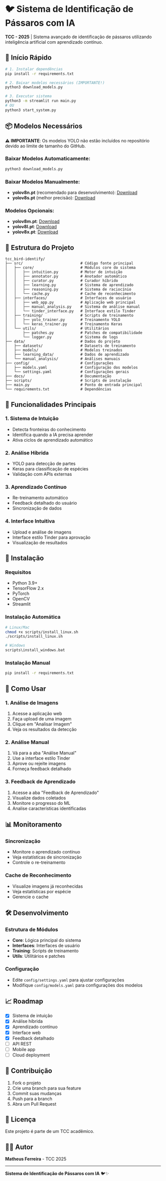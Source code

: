 # 🐦 Sistema de Identificação de Pássaros com IA

**TCC - 2025** | Sistema avançado de identificação de pássaros utilizando inteligência artificial com aprendizado contínuo.

## 🚀 Início Rápido

```bash
# 1. Instalar dependências
pip install -r requirements.txt

# 2. Baixar modelos necessários (IMPORTANTE!)
python3 download_models.py

# 3. Executar sistema
python3 -m streamlit run main.py
# OU
python3 start_system.py
```

## 📦 Modelos Necessários

⚠️ **IMPORTANTE**: Os modelos YOLO não estão incluídos no repositório devido ao limite de tamanho do GitHub.

### Baixar Modelos Automaticamente:
```bash
python3 download_models.py
```

### Baixar Modelos Manualmente:
- **yolov8n.pt** (recomendado para desenvolvimento): [Download](https://github.com/ultralytics/assets/releases/download/v8.2.0/yolov8n.pt)
- **yolov8s.pt** (melhor precisão): [Download](https://github.com/ultralytics/assets/releases/download/v8.2.0/yolov8s.pt)

### Modelos Opcionais:
- **yolov8m.pt**: [Download](https://github.com/ultralytics/assets/releases/download/v8.2.0/yolov8m.pt)
- **yolov8l.pt**: [Download](https://github.com/ultralytics/assets/releases/download/v8.2.0/yolov8l.pt)
- **yolov8x.pt**: [Download](https://github.com/ultralytics/assets/releases/download/v8.2.0/yolov8x.pt)

## 📁 Estrutura do Projeto

```
tcc_bird-identify/
├── src/                          # Código fonte principal
│   ├── core/                     # Módulos core do sistema
│   │   ├── intuition.py          # Motor de intuição
│   │   ├── annotator.py          # Anotador automático
│   │   ├── curator.py            # Curador híbrido
│   │   ├── learning.py           # Sistema de aprendizado
│   │   ├── reasoning.py          # Sistema de raciocínio
│   │   └── cache.py              # Cache de reconhecimento
│   ├── interfaces/               # Interfaces de usuário
│   │   ├── web_app.py            # Aplicação web principal
│   │   ├── manual_analysis.py    # Sistema de análise manual
│   │   └── tinder_interface.py   # Interface estilo Tinder
│   ├── training/                 # Scripts de treinamento
│   │   ├── yolo_trainer.py       # Treinamento YOLO
│   │   └── keras_trainer.py      # Treinamento Keras
│   └── utils/                    # Utilitários
│       ├── patches.py            # Patches de compatibilidade
│       └── logger.py             # Sistema de logs
├── data/                         # Dados do projeto
│   ├── datasets/                 # Datasets de treinamento
│   ├── models/                   # Modelos treinados
│   ├── learning_data/            # Dados de aprendizado
│   └── manual_analysis/          # Análises manuais
├── config/                       # Configurações
│   ├── models.yaml               # Configuração dos modelos
│   └── settings.yaml             # Configurações gerais
├── docs/                         # Documentação
├── scripts/                      # Scripts de instalação
├── main.py                       # Ponto de entrada principal
└── requirements.txt              # Dependências
```

## 🧠 Funcionalidades Principais

### 1. **Sistema de Intuição**
- Detecta fronteiras do conhecimento
- Identifica quando a IA precisa aprender
- Ativa ciclos de aprendizado automático

### 2. **Análise Híbrida**
- YOLO para detecção de partes
- Keras para classificação de espécies
- Validação com APIs externas

### 3. **Aprendizado Contínuo**
- Re-treinamento automático
- Feedback detalhado do usuário
- Sincronização de dados

### 4. **Interface Intuitiva**
- Upload e análise de imagens
- Interface estilo Tinder para aprovação
- Visualização de resultados

## 🔧 Instalação

### Requisitos
- Python 3.9+
- TensorFlow 2.x
- PyTorch
- OpenCV
- Streamlit

### Instalação Automática
```bash
# Linux/Mac
chmod +x scripts/install_linux.sh
./scripts/install_linux.sh

# Windows
scripts\install_windows.bat
```

### Instalação Manual
```bash
pip install -r requirements.txt
```

## 🎯 Como Usar

### 1. **Análise de Imagens**
1. Acesse a aplicação web
2. Faça upload de uma imagem
3. Clique em "Analisar Imagem"
4. Veja os resultados da detecção

### 2. **Análise Manual**
1. Vá para a aba "Análise Manual"
2. Use a interface estilo Tinder
3. Aprove ou rejeite imagens
4. Forneça feedback detalhado

### 3. **Feedback de Aprendizado**
1. Acesse a aba "Feedback de Aprendizado"
2. Visualize dados coletados
3. Monitore o progresso do ML
4. Analise características identificadas

## 📊 Monitoramento

### Sincronização
- Monitore o aprendizado contínuo
- Veja estatísticas de sincronização
- Controle o re-treinamento

### Cache de Reconhecimento
- Visualize imagens já reconhecidas
- Veja estatísticas por espécie
- Gerencie o cache

## 🛠️ Desenvolvimento

### Estrutura de Módulos
- **Core**: Lógica principal do sistema
- **Interfaces**: Interfaces de usuário
- **Training**: Scripts de treinamento
- **Utils**: Utilitários e patches

### Configuração
- Edite `config/settings.yaml` para ajustar configurações
- Modifique `config/models.yaml` para configurações dos modelos

## 📈 Roadmap

- [x] Sistema de intuição
- [x] Análise híbrida
- [x] Aprendizado contínuo
- [x] Interface web
- [x] Feedback detalhado
- [ ] API REST
- [ ] Mobile app
- [ ] Cloud deployment

## 🤝 Contribuição

1. Fork o projeto
2. Crie uma branch para sua feature
3. Commit suas mudanças
4. Push para a branch
5. Abra um Pull Request

## 📄 Licença

Este projeto é parte de um TCC acadêmico.

## 👨‍💻 Autor

**Matheus Ferreira** - TCC 2025

---

**Sistema de Identificação de Pássaros com IA** 🐦✨
